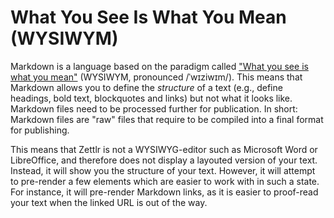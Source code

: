 # What You See Is What You Mean (WYSIWYM)

Markdown is a language based on the paradigm called ["What you see is what you mean"](https://en.wikipedia.org/wiki/WYSIWYM) (WYSIWYM, pronounced /ˈwɪziwɪm/). This means that Markdown allows you to define the _structure_ of a text (e.g., define headings, bold text, blockquotes and links) but not what it looks like. Markdown files need to be processed further for publication. In short: Markdown files are "raw" files that require to be compiled into a final format for publishing.

This means that Zettlr is not a WYSIWYG-editor such as Microsoft Word or LibreOffice, and therefore does not display a layouted version of your text. Instead, it will show you the structure of your text. However, it will attempt to pre-render a few elements which are easier to work with in such a state. For instance, it will pre-render Markdown links, as it is easier to proof-read your text when the linked URL is out of the way.
